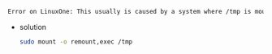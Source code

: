 
```bash
Error on LinuxOne: This usually is caused by a system where /tmp is mounted noexec. Please remount without noexec and run the upgrade again.
```  
  - solution
    ```bash
    sudo mount -o remount,exec /tmp
    ```
